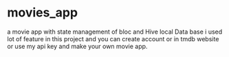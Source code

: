 # movies_app

a movie app with state management of bloc and Hive local Data base i used lot of feature in this project and you can create account or in tmdb website or use my api key and make your own movie app.
